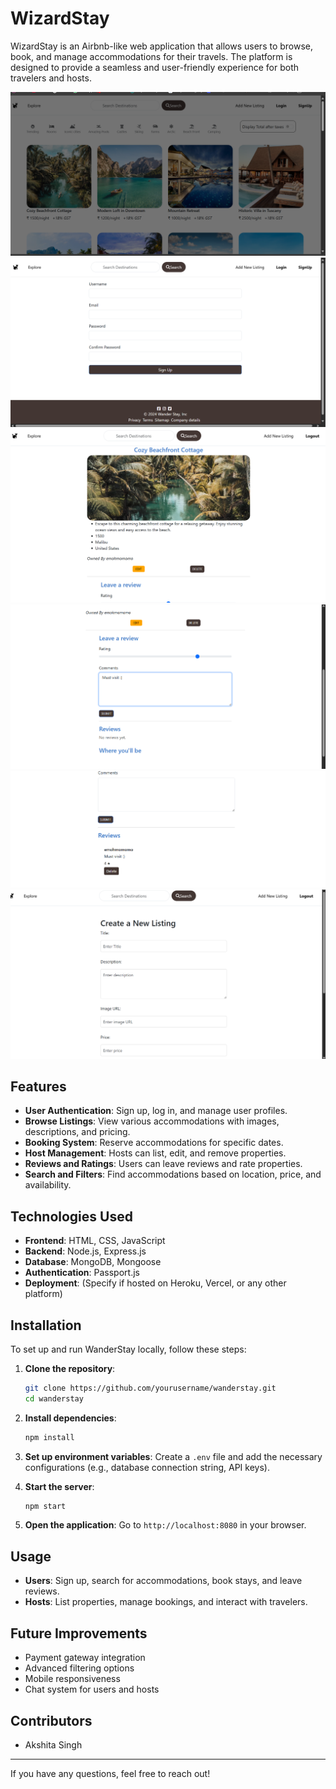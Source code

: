 # WizardStay

WizardStay is an Airbnb-like web application that allows users to browse, book, and manage accommodations for their travels. The platform is designed to provide a seamless and user-friendly experience for both travelers and hosts.

![image alt](https://github.com/akshita-singh-2808/wizardstay/blob/main/Screenshot%202025-03-31%20235243.png?raw=true)
![image alt](https://github.com/akshita-singh-2808/wizardstay/blob/main/Screenshot%202025-06-06%20225616.png)
![image alt](https://github.com/akshita-singh-2808/wizardstay/blob/main/Screenshot%202025-06-06%20225759.png)
![image alt](https://github.com/akshita-singh-2808/wizardstay/blob/main/Screenshot%202025-06-06%20225822.png)
![image alt](https://github.com/akshita-singh-2808/wizardstay/blob/main/Screenshot%202025-06-06%20225834.png)
![image alt](https://github.com/akshita-singh-2808/wizardstay/blob/main/Screenshot%202025-06-06%20230353.png)


## Features
- **User Authentication**: Sign up, log in, and manage user profiles.
- **Browse Listings**: View various accommodations with images, descriptions, and pricing.
- **Booking System**: Reserve accommodations for specific dates.
- **Host Management**: Hosts can list, edit, and remove properties.
- **Reviews and Ratings**: Users can leave reviews and rate properties.
- **Search and Filters**: Find accommodations based on location, price, and availability.

## Technologies Used
- **Frontend**: HTML, CSS, JavaScript
- **Backend**: Node.js, Express.js
- **Database**: MongoDB, Mongoose
- **Authentication**: Passport.js
- **Deployment**: (Specify if hosted on Heroku, Vercel, or any other platform)

## Installation
To set up and run WanderStay locally, follow these steps:

1. **Clone the repository**:
   ```bash
   git clone https://github.com/yourusername/wanderstay.git
   cd wanderstay
   ```

2. **Install dependencies**:
   ```bash
   npm install
   ```

3. **Set up environment variables**:
   Create a `.env` file and add the necessary configurations (e.g., database connection string, API keys).

4. **Start the server**:
   ```bash
   npm start
   ```

5. **Open the application**:
   Go to `http://localhost:8080` in your browser.

## Usage
- **Users**: Sign up, search for accommodations, book stays, and leave reviews.
- **Hosts**: List properties, manage bookings, and interact with travelers.

## Future Improvements
- Payment gateway integration
- Advanced filtering options
- Mobile responsiveness
- Chat system for users and hosts

## Contributors
- Akshita Singh

---
If you have any questions, feel free to reach out!


